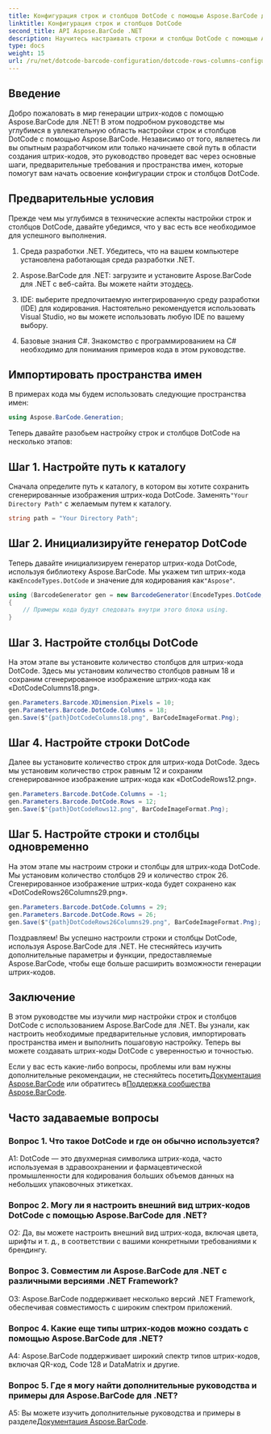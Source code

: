 ```yaml
---
title: Конфигурация строк и столбцов DotCode с помощью Aspose.BarCode для .NET
linktitle: Конфигурация строк и столбцов DotCode
second_title: API Aspose.BarCode .NET
description: Научитесь настраивать строки и столбцы DotCode с помощью Aspose.BarCode для .NET. Создавайте точные и настраиваемые 2D-штрих-коды без особых усилий.
type: docs
weight: 15
url: /ru/net/dotcode-barcode-configuration/dotcode-rows-columns-configuration/
---
```

## Введение

Добро пожаловать в мир генерации штрих-кодов с помощью Aspose.BarCode для .NET! В этом подробном руководстве мы углубимся в увлекательную область настройки строк и столбцов DotCode с помощью Aspose.BarCode. Независимо от того, являетесь ли вы опытным разработчиком или только начинаете свой путь в области создания штрих-кодов, это руководство проведет вас через основные шаги, предварительные требования и пространства имен, которые помогут вам начать освоение конфигурации строк и столбцов DotCode.

## Предварительные условия

Прежде чем мы углубимся в технические аспекты настройки строк и столбцов DotCode, давайте убедимся, что у вас есть все необходимое для успешного выполнения.

1. Среда разработки .NET. Убедитесь, что на вашем компьютере установлена работающая среда разработки .NET.

2.  Aspose.BarCode для .NET: загрузите и установите Aspose.BarCode для .NET с веб-сайта. Вы можете найти это[здесь](https://releases.aspose.com/barcode/net/).

3. IDE: выберите предпочитаемую интегрированную среду разработки (IDE) для кодирования. Настоятельно рекомендуется использовать Visual Studio, но вы можете использовать любую IDE по вашему выбору.

4. Базовые знания C#. Знакомство с программированием на C# необходимо для понимания примеров кода в этом руководстве.

## Импортировать пространства имен

В примерах кода мы будем использовать следующие пространства имен:

```csharp
using Aspose.BarCode.Generation;
```

Теперь давайте разобьем настройку строк и столбцов DotCode на несколько этапов:

## Шаг 1. Настройте путь к каталогу

 Сначала определите путь к каталогу, в котором вы хотите сохранить сгенерированные изображения штрих-кода DotCode. Заменять`"Your Directory Path"` с желаемым путем к каталогу.

```csharp
string path = "Your Directory Path";
```

## Шаг 2. Инициализируйте генератор DotCode

 Теперь давайте инициализируем генератор штрих-кода DotCode, используя библиотеку Aspose.BarCode. Мы укажем тип штрих-кода как`EncodeTypes.DotCode` и значение для кодирования как`"Aspose"`.

```csharp
using (BarcodeGenerator gen = new BarcodeGenerator(EncodeTypes.DotCode, "Aspose"))
{
    // Примеры кода будут следовать внутри этого блока using.
}
```

## Шаг 3. Настройте столбцы DotCode

На этом этапе вы установите количество столбцов для штрих-кода DotCode. Здесь мы установим количество столбцов равным 18 и сохраним сгенерированное изображение штрих-кода как «DotCodeColumns18.png».

```csharp
gen.Parameters.Barcode.XDimension.Pixels = 10;
gen.Parameters.Barcode.DotCode.Columns = 18;
gen.Save($"{path}DotCodeColumns18.png", BarCodeImageFormat.Png);
```

## Шаг 4. Настройте строки DotCode

Далее вы установите количество строк для штрих-кода DotCode. Здесь мы установим количество строк равным 12 и сохраним сгенерированное изображение штрих-кода как «DotCodeRows12.png».

```csharp
gen.Parameters.Barcode.DotCode.Columns = -1;
gen.Parameters.Barcode.DotCode.Rows = 12;
gen.Save($"{path}DotCodeRows12.png", BarCodeImageFormat.Png);
```

## Шаг 5. Настройте строки и столбцы одновременно

На этом этапе мы настроим строки и столбцы для штрих-кода DotCode. Мы установим количество столбцов 29 и количество строк 26. Сгенерированное изображение штрих-кода будет сохранено как «DotCodeRows26Columns29.png».

```csharp
gen.Parameters.Barcode.DotCode.Columns = 29;
gen.Parameters.Barcode.DotCode.Rows = 26;
gen.Save($"{path}DotCodeRows26Columns29.png", BarCodeImageFormat.Png);
```

Поздравляем! Вы успешно настроили строки и столбцы DotCode, используя Aspose.BarCode для .NET. Не стесняйтесь изучить дополнительные параметры и функции, предоставляемые Aspose.BarCode, чтобы еще больше расширить возможности генерации штрих-кодов.

## Заключение

В этом руководстве мы изучили мир настройки строк и столбцов DotCode с использованием Aspose.BarCode для .NET. Вы узнали, как настроить необходимые предварительные условия, импортировать пространства имен и выполнить пошаговую настройку. Теперь вы можете создавать штрих-коды DotCode с уверенностью и точностью.

 Если у вас есть какие-либо вопросы, проблемы или вам нужны дополнительные рекомендации, не стесняйтесь посетить[Документация Aspose.BarCode](https://reference.aspose.com/barcode/net/) или обратитесь в[Поддержка сообщества Aspose.BarCode](https://forum.aspose.com/c/barcode/13).


## Часто задаваемые вопросы

### Вопрос 1. Что такое DotCode и где он обычно используется?

A1: DotCode — это двухмерная символика штрих-кода, часто используемая в здравоохранении и фармацевтической промышленности для кодирования больших объемов данных на небольших упаковочных этикетках.

### Вопрос 2. Могу ли я настроить внешний вид штрих-кодов DotCode с помощью Aspose.BarCode для .NET?

О2: Да, вы можете настроить внешний вид штрих-кода, включая цвета, шрифты и т. д., в соответствии с вашими конкретными требованиями к брендингу.

### Вопрос 3. Совместим ли Aspose.BarCode для .NET с различными версиями .NET Framework?

О3: Aspose.BarCode поддерживает несколько версий .NET Framework, обеспечивая совместимость с широким спектром приложений.

### Вопрос 4. Какие еще типы штрих-кодов можно создать с помощью Aspose.BarCode для .NET?

A4: Aspose.BarCode поддерживает широкий спектр типов штрих-кодов, включая QR-код, Code 128 и DataMatrix и другие.

### Вопрос 5. Где я могу найти дополнительные руководства и примеры для Aspose.BarCode для .NET?

 A5: Вы можете изучить дополнительные руководства и примеры в разделе[Документация Aspose.BarCode](https://reference.aspose.com/barcode/net/).
